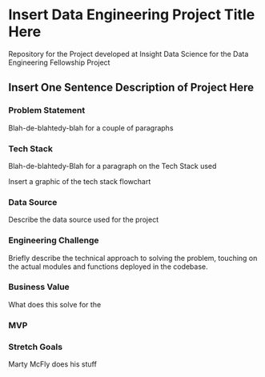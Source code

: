 # Insert Data Engineering Project Title Here
Repository for the Project developed at Insight Data Science for the Data Engineering Fellowship Project

## Insert One Sentence Description of Project Here

### Problem Statement

Blah-de-blahtedy-blah for a couple of paragraphs

### Tech Stack

Blah-de-blahtedy-Blah for a paragraph on the Tech Stack used 

Insert a graphic of the tech stack flowchart

### Data Source

Describe the data source used for the project

### Engineering Challenge

Briefly describe the technical approach to solving the problem, touching on the actual modules and functions deployed in the codebase.

### Business Value

What does this solve for the 

### MVP

### Stretch Goals

Marty McFly does his stuff
